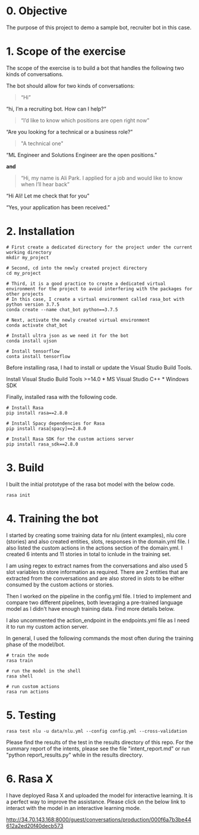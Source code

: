 # 0. Objective 
The purpose of this project to demo a sample bot, recruiter bot in this case.

# 1. Scope of the exercise
The scope of the exercise is to build a bot that handles the following two kinds of conversations.

The bot should allow for two kinds of conversations:

> “Hi”

“hi, I’m a recruiting bot. How can I help?“

> “I’d like to know which positions are open right now”

“Are you looking for a technical or a business role?”

> "A technical one"

“ML Engineer and Solutions Engineer are the open positions.”

**and** 

> “Hi, my name is Ali Park. I applied for a job and would like to know when I’ll hear back”

“Hi Ali! Let me check that for you”

“Yes, your application has been received.”


# 2. Installation

```
# First create a dedicated directory for the project under the current working directory
mkdir my_project

# Second, cd into the newly created project directory
cd my_project

# Third, it is a good practice to create a dedicated virtual environment for the project to avoid interfering with the packages for other projects
# In this case, I create a virtual environment called rasa_bot with python version 3.7.5
conda create --name chat_bot python==3.7.5

# Next, activate the newly created virtual environment
conda activate chat_bot

# Install ultra json as we need it for the bot
conda install ujson

# Install tensorflow
conta install tensorflow

```

Before installing rasa, I had to install or update the Visual Studio Build Tools.

Install Visual Studio Build Tools >=14.0
    * MS Visual Studio C++
	* Windows SDK 

Finally, installed rasa with the following code. 
```
# Install Rasa 
pip install rasa==2.8.0

# Install Spacy dependencies for Rasa
pip install rasa[spacy]==2.8.0

# Install Rasa SDK for the custom actions server
pip install rasa_sdk==2.8.0
```


# 3. Build 

I built the initial prototype of the rasa bot model with the below code. 

```
rasa init

```


# 4. Training the bot 

I started by creating some training data for nlu (intent examples), nlu core (stories) and also created entities, slots, responses in the domain.yml file. I also listed the custom actions in the actions section of the domain.yml. I created 6 intents and 11 stories in total to icnlude in the training set.

I am using regex to extract names from the conversations and also used 5 slot variables to store information as required. There are 2 entities that are extracted from the conversations and are also stored in slots to be either consumed by the custom actions or stories. 

Then I worked on the pipeline in the config.yml file. I tried to implement and compare two different pipelines, both leveraging a pre-trained language model as I didn't have enough training data.  Find more details below.

I also uncommented the action_endpoint in the endpoints.yml file as I need it to run my custom action server. 

In general, I used the following commands the most often during the training phase of the model/bot.  

  ```
  # train the mode
  rasa train
  
  # run the model in the shell
  rasa shell
  
  # run custom actions
  rasa run actions

  ```

   
# 5. Testing

```
rasa test nlu -u data/nlu.yml --config config.yml --cross-validation

```

Please find the results of the test in the results directory of this repo. For the summary report of the intents, please see the file "intent_report.md" or run "python report_results.py" while in the results directory.


# 6. Rasa X

I have deployed Rasa X and uploaded the model for interactive learning. It is a perfect way to improve the assistance. Please click on the below link to interact with the model in an interactive learning mode.

http://34.70.143.168:8000/guest/conversations/production/000f6a7b3be44612a2ed20f40decb573

